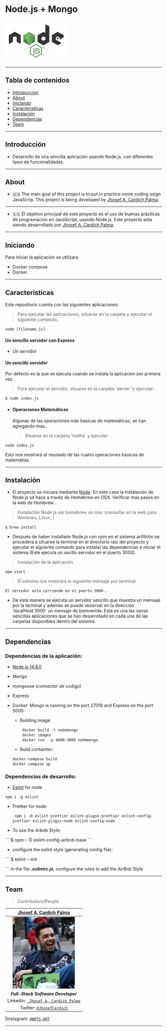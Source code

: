 # Node.js + Mongo

<img src="src/documentation/logo-node.png" width="200" height="133"/>

---

## Tabla de contenidos

- [Introduccíon](#Introducción)
- [About](#About)
- [Iniciando](#Iniciando)
- [Características](#Características)
- [Instalación](#instalación)
- [Dependencias](#Dependencias)
- [Team](#team)

---

## Introducción

- Desarrollo de una sencilla aplicación usando Node.js, con diferentes tipos de funcionalidades.

---

## About

- 🇬🇧 The main goal of this project is to put in practice some coding usign JavaScrip.
  This project is being developed by [Jhosef A. Cardich Palma](https://www.linkedin.com/in/jhosef-anderson-cardich-palma-74765788/).

---

- 🇪🇸 El objetivo principal de este proyecto es el uso de buenas prácticas de programación en JavaScript, usando Node.js. Este proyecto esta siendo desarrollado por [Jhosef A. Cardich Palma](https://www.linkedin.com/in/jhosef-anderson-cardich-palma-74765788/).

---

## Iniciando

Para iniciar la aplicación se utilizara

- Docker compose
- Docker

---

## Características

Este repositorio cuenta con las siguientes aplicaciones:

> Para ejecutar las aplicaciones, situarse en la carpeta y ejecutar el siguiente comando..

```
node [filename.js]
```

#### Un sencillo servidor con Express

- Un servidor

#### Un sencillo servidor

Por defecto es la que se ejecuta cuando se instala la aplicacion por primera vez.

> Para ejecutar el servidor, situarse en la carpeta 'server 'y ejecutar:

```
$ node index.js
```

<r></r1>

- #### Operaciones Matemáticas

  Algunas de las operaciones más basicas de matemáticas, se iran agregando mas..

  > Situarse en la carpeta 'maths' y ejecutar

```
node index.js
```

Esto nos mostrará el resulado de las cuatro operaciones básicas de matemátias.

---

## Instalación

- El proyecto se iniciara mediante [Node](https://nodejs.org/).
  En este caso la instalación de Node.js se hace a travéz de Homebrew en OSX.
  Verificar mas pasos en la web de Hombrew...

> Instalación Node.js via homebrew on mac (consultar en la web para Windows, Linux..)

```
$ brew install
```

- Después de haber installado Node.js con npm en el sistema anfitrión
  se procedera a situarse la terminal en el directorio raíz del proyecto y ejecutar el siguiente comando
  para instalar las dependencias e iniciar el sistema (Este ejecuta un secillo servidor en el puerto 3000).

> Instalación de la aplicación

```npm
npm start
```

> El sistema nos mostrará el siguiente mensaje por terminal

```
El servidor esta corriendo en el puerto 3000..
```

- De esta manera se ejecuta un servidor sencillo que muestra un mensaje por la terminal y además se puede observar en la dirección 'localHost:3000' un mensaje de bienvenida.
  Esta es una las varias sencillas aplicaciones que se han desarrollado en cada una de las carpetas disponibles dentro del sistema.

---

## Dependencias

### Dependencias de la aplicación:

- [Node.js 14.8.0](https://nodejs.org/dist/)
- Mongo
- mongoose (connector de codigo)
- Express
- Docker:
  Mongo is running on the port 27018 and Express on the port 5000:

  - Building image

    ```npm
     docker build -t nodemongo
     docker images
     docker run  -p 4000:3000 nodemongo
    ```

  - Build containter:

  ```docker
  docker-compose build
  docker-compose up
  ```

### Dependencias de desarrollo:

- [Eslint](https://eslint.org/) for node

```npm
npm i -g eslint
```

- Prettier for node:

  ```npm
   npm i -D eslint prettier eslint-plugin-prettier eslint-config-prettier eslint-plugin-node eslint-config-node
  ```

- To use the Arbnb Style:

´´´
\$ npm i -D eslint-config-airbnb-base
´´´

- configure the eslint style (generating config file):

´´´
\$ eslint --init

´´´
In the file **_.eslintrc.js_**, configure the rules to add the AirBnb Style

---

## Team

> Contributors/People

|                       <a href="https://www.linkedin.com/in/jhosef-anderson-cardich-palma-74765788/" target="_blank">**Jhosef A. Cardich Palma**</a>                        |
| :------------------------------------------------------------------------------------------------------------------------------------------------------------------------: |
| <a href="https://www.linkedin.com/in/jhosef-anderson-cardich-palma-74765788/" target="_blank"><img src="src/documentation/profile_pic.png" width="200" height="230" /></a> |
|                                                                    **_Full-Stack Software Developer_**                                                                     |
|                   Linkedin: <a href="https://www.linkedin.com/in/jhosef-anderson-cardich-palma-74765788/" target="_blank">` Jhosef A. Cardich Palma`</a>                   |
|                                          Twitter: <a href="http://twitter.com/jhosefcardich" target="_blank">`@JhosefCardich`</a>                                          |

|Instagram: <a href="http://instagram.com/arts_hot" target="_blank">`@ARTS-HOT`</a>

---
